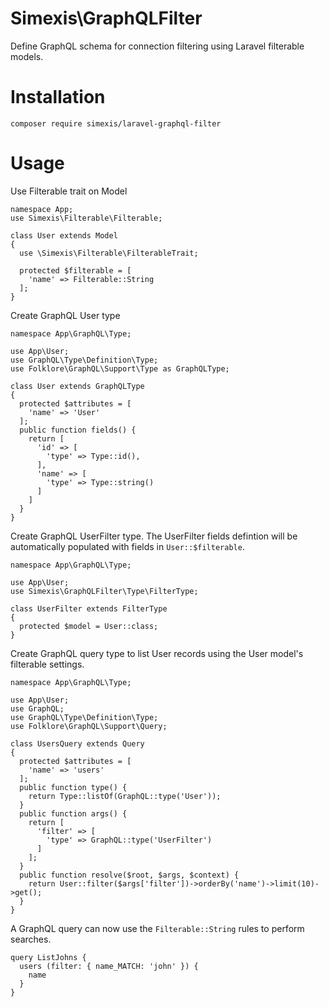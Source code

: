 # Simexis\\GraphQLFilter

Define GraphQL schema for connection filtering using Laravel filterable models.

# Installation

```
composer require simexis/laravel-graphql-filter
```

# Usage

Use Filterable trait on Model

```
namespace App;
use Simexis\Filterable\Filterable;

class User extends Model
{
  use \Simexis\Filterable\FilterableTrait;
  
  protected $filterable = [
    'name' => Filterable::String
  ];
}
```

Create GraphQL User type

```
namespace App\GraphQL\Type;

use App\User;
use GraphQL\Type\Definition\Type;
use Folklore\GraphQL\Support\Type as GraphQLType;

class User extends GraphQLType
{
  protected $attributes = [
    'name' => 'User'
  ];
  public function fields() {
    return [
      'id' => [
        'type' => Type::id(),
      ],
      'name' => [
        'type' => Type::string()
      ]
    ]
  }
}
```

Create GraphQL UserFilter type. The UserFilter fields defintion will be automatically populated with fields in `User::$filterable`.

```
namespace App\GraphQL\Type;

use App\User;
use Simexis\GraphQLFilter\Type\FilterType;

class UserFilter extends FilterType
{
  protected $model = User::class;
}
```

Create GraphQL query type to list User records using the User model's filterable settings.

```
namespace App\GraphQL\Type;

use App\User;
use GraphQL;
use GraphQL\Type\Definition\Type;
use Folklore\GraphQL\Support\Query;

class UsersQuery extends Query
{
  protected $attributes = [
    'name' => 'users'
  ];
  public function type() {
    return Type::listOf(GraphQL::type('User'));
  }
  public function args() {
    return [
      'filter' => [
        'type' => GraphQL::type('UserFilter')
      ]
    ];
  }
  public function resolve($root, $args, $context) {
    return User::filter($args['filter'])->orderBy('name')->limit(10)->get();
  }
}
```

A GraphQL query can now use the `Filterable::String` rules to perform searches.

```
query ListJohns {
  users (filter: { name_MATCH: 'john' }) {
    name
  }
}
```

